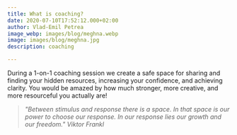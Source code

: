 ```yaml
---
title: What is coaching?
date: 2020-07-10T17:52:12.000+02:00
author: Vlad-Emil Petrea
image_webp: images/blog/meghna.webp
image: images/blog/meghna.jpg
description: coaching

---
```

During a 1-on-1 coaching session we create a safe space for sharing and finding your hidden resources, increasing your confidence, and achieving clarity. You would be amazed by how much stronger, more creative, and more resourceful you actually are!

> _"Between stimulus and response there is a space. In that space is our power to choose our response. In our response lies our growth and our freedom." Viktor Frankl_